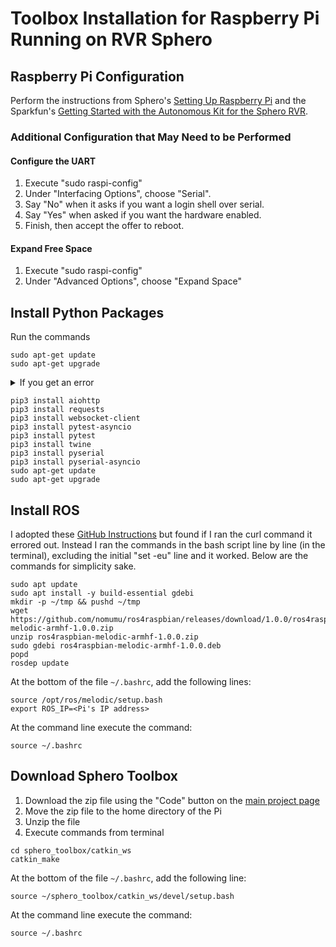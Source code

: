 # Toolbox Installation for Raspberry Pi Running on RVR Sphero  

## Raspberry Pi Configuration
Perform the instructions from Sphero's [Setting Up Raspberry Pi](https://sdk.sphero.com/docs/getting_started/raspberry_pi/raspberry_pi_setup/) and the Sparkfun's [Getting Started with the Autonomous Kit for the Sphero RVR](https://learn.sparkfun.com/tutorials/getting-started-with-the-autonomous-kit-for-the-sphero-rvr/step-1-connect-the-sphero-rvr-to-the-app).

### Additional Configuration that May Need to be Performed

#### Configure the UART 
1. Execute "sudo raspi-config" 
2. Under "Interfacing Options", choose "Serial".
3. Say "No" when it asks if you want a login shell over serial.
4. Say "Yes" when asked if you want the hardware enabled.
5. Finish, then accept the offer to reboot.

#### Expand Free Space
1. Execute "sudo raspi-config" 
2. Under "Advanced Options", choose "Expand Space"

## Install Python Packages
Run the commands 
```
sudo apt-get update
sudo apt-get upgrade
```
<details>
<summary>If you get an error</summary>
  
If these commands error out with some messages involving "files list file for package \'\<package\>\' is missing final newline" then you will need to do the following steps to clean up the corrupted files.
1. `rm /var/lib/dpkg/info/<package>.list`
2. `sudo apt-get remove <package> --purge`
3. `sudo apt-get install <package>` (Not required if you do not intend on using \<package\>)

The common culprit files are 
* libreoffice-common.list
* libreoffice-help-en-gb.list
* libreoffice-help-common.list

You can preemptively perform the above steps for each one of the packages to save time. You also do not really need these packages, so performing step 3 is not necessary.

</details>

```
pip3 install aiohttp
pip3 install requests
pip3 install websocket-client
pip3 install pytest-asyncio
pip3 install pytest
pip3 install twine
pip3 install pyserial
pip3 install pyserial-asyncio
sudo apt-get update
sudo apt-get upgrade
```

## Install ROS
I adopted these [GitHub Instructions](https://gist.github.com/Tiryoh/76be0ac467c09667ca51b5f8d9f4b3bc#file-ros_melodic_install_raspizero-bash) but found if I 
ran the curl command it errored out. Instead I ran the commands in the bash 
script line by line (in the terminal), excluding the initial "set -eu" line and it worked. Below are the commands for simplicity sake.
```
sudo apt update
sudo apt install -y build-essential gdebi
mkdir -p ~/tmp && pushd ~/tmp
wget https://github.com/nomumu/ros4raspbian/releases/download/1.0.0/ros4raspbian-melodic-armhf-1.0.0.zip
unzip ros4raspbian-melodic-armhf-1.0.0.zip
sudo gdebi ros4raspbian-melodic-armhf-1.0.0.deb
popd
rosdep update
```
At the bottom of the file `~/.bashrc`, add the following lines:
```
source /opt/ros/melodic/setup.bash
export ROS_IP=<Pi's IP address>
```

At the command line execute the command:

```source ~/.bashrc```


## Download Sphero Toolbox
1. Download the zip file using the "Code" button on the [main project page](https://github.com/JoshFagan/sphero_toolbox)
2. Move the zip file to the home directory of the Pi
3. Unzip the file
4. Execute commands from terminal

```
cd sphero_toolbox/catkin_ws
catkin_make
```
At the bottom of the file `~/.bashrc`, add the following line:

```source ~/sphero_toolbox/catkin_ws/devel/setup.bash```

At the command line execute the command:

```source ~/.bashrc```
